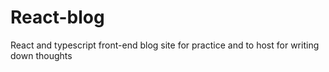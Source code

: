 # React-blog
React and typescript front-end blog site for practice and to host for writing down thoughts
